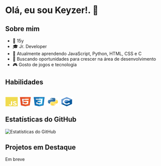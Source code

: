 # Olá, eu sou Keyzer!. 👋

## Sobre mim
- 💼 15y
- 🎓 Jr. Developer
- 🌱 Atualmente aprendendo JavaScript, Python, HTML, CSS e C
- 💼 Buscando oportunidades para crescer na área de desenvolvimento
- 🎮 Gosto de jogos e tecnologia

## Habilidades
<div style="display: inline_block"><br>
  <img align="center" alt="Js" height="30" width="40" src="https://raw.githubusercontent.com/devicons/devicon/master/icons/javascript/javascript-plain.svg">
  <img align="center" alt="HTML" height="30" width="40" src="https://raw.githubusercontent.com/devicons/devicon/master/icons/html5/html5-original.svg">
  <img align="center" alt="CSS" height="30" width="40" src="https://raw.githubusercontent.com/devicons/devicon/master/icons/css3/css3-original.svg">
  <img align="center" alt="Python" height="30" width="40" src="https://raw.githubusercontent.com/devicons/devicon/master/icons/python/python-original.svg">
  <img align="center" alt="C" height="30" width="40" src="https://raw.githubusercontent.com/devicons/devicon/master/icons/c/c-original.svg">
</div>

## Estatísticas do GitHub
![Estatísticas do GitHub](https://github-readme-stats.vercel.app/api?username=KeyzerCR&show_icons=true&theme=dark)

## Projetos em Destaque

Em breve
